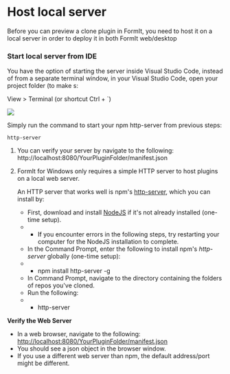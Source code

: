 # Host local server

Before you can preview a clone plugin in FormIt, you need to host it on a local server in order to deploy it in both FormIt web/desktop

### **Start local server from IDE**

You have the option of starting the server inside Visual Studio Code, instead of from a separate terminal window, in your Visual Studio Code, open your project folder (to make s:

View > Terminal (or shortcut Ctrl + \`)

![](broken-reference)

Simply run the command to start your npm http-server from previous steps:&#x20;

```
http-server
```

1. You can verify your server by navigate to the following: http://localhost:8080/YourPluginFolder/manifest.json
2.  FormIt for Windows only requires a simple HTTP server to host plugins on a local web server.

    An HTTP server that works well is npm's [http-server](https://www.npmjs.com/package/http-server), which you can install by:

    * First, download and install [NodeJS](https://nodejs.org/en/) if it's not already installed (one-time setup).
    *
      * If you encounter errors in the following steps, try restarting your computer for the NodeJS installation to complete.
    * In the Command Prompt, enter the following to install npm's _http-server_ globally (one-time setup):
    *
      * npm install http-server -g
    * In Command Prompt, navigate to the directory containing the folders of repos you've cloned.
    * Run the following:
    *
      * http-server



**Verify the Web Server**

* In a web browser, navigate to the following: [\
  &#x20;   http://localhost:8080/YourPluginFolder/manifest.json\
  ](http://localhost:8080/YourPluginFolder/manifest.json)
* You should see a json object in the browser window.
* If you use a different web server than npm, the default address/port might be different.

